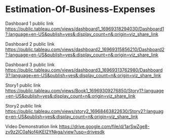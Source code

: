 # Estimation-Of-Business-Expenses


Dashboard 1 public link https://public.tableau.com/views/dashboard1_16969318294030/Dashboard1?:language=en-US&publish=yes&:display_count=n&:origin=viz_share_link

Dashboard 2 public link https://public.tableau.com/views/dashboard2_16969315856210/Dashboard2?:language=en-US&publish=yes&:display_count=n&:origin=viz_share_link 

Dashboard 3 public link https://public.tableau.com/views/dashboard3_16969313762980/Dashboard3?:language=en-US&publish=yes&:display_count=n&:origin=viz_share_link

Story1 public link https://public.tableau.com/views/Book1_16969309276850/Story1?:language=en-US&publish=yes&:display_count=n&:origin=viz_share_link

Story2 public link https://public.tableau.com/views/story2_16968463822630/Story2?:language=en-US&publish=yes&:display_count=n&:origin=viz_share_link

Video Demonstration link https://drive.google.com/file/d/1arSwZge8-zv9z2IC0aNof4iKEI2YNkga/view?usp=drivesdk
